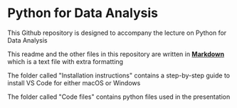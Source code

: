 # Python for Data Analysis

This Github repository is designed to accompany the lecture on Python for Data Analysis

This readme and the other files in this repository are written in **[Markdown](https://www.markdownguide.org/getting-started/)** which is a text file with extra formatting

The folder called "Installation instructions" contains a step-by-step guide to install VS Code for either macOS or Windows

The folder called "Code files" contains python files used in the presentation








